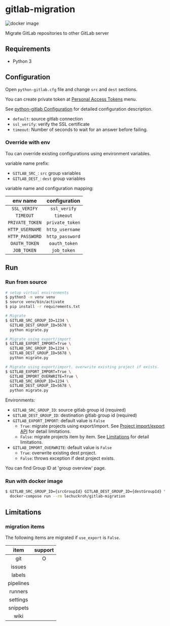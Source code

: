 # gitlab-migration

![docker image](https://github.com/lechuckroh/gitlab-migration/workflows/docker%20image/badge.svg)

Migrate GitLab repositories to other GitLab server

## Requirements
* Python 3

## Configuration
Open `python-gitlab.cfg` file and change `src` and `dest` sections.

You can create private token at [Personal Access Tokens](https://gitlab.com/profile/personal_access_tokens) menu.

See [python-gitlab Configuration](https://python-gitlab.readthedocs.io/en/stable/cli.html#configuration) for detailed configuration description.

* `default`: source gitlab connection
* `ssl_verify`: verify the SSL certificate
* `timeout`: Number of seconds to wait for an answer before failing.

### Override with env
Tou can override existing configurations using environment variables.

variable name prefix:
* `GITLAB_SRC_`: `src` group variables 
* `GITLAB_DEST_`: `dest` group variables 

variable name and configuration mapping:

| env name        | configuration   |
|:---------------:|:---------------:|
| `SSL_VERIFY`    | `ssl_verify`    |
| `TIMEOUT`       | `timeout`       |
| `PRIVATE_TOKEN` | `private_token` |
| `HTTP_USERNAME` | `http_username` |
| `HTTP_PASSWORD` | `http_password` |
| `OAUTH_TOKEN`   | `oauth_token`   |
| `JOB_TOKEN`     | `job_token`     |

## Run 

### Run from source
```bash
# setup virtual environments
$ python3 -m venv venv
$ source venv/bin/activate
$ pip install -r requirements.txt

# Migrate
$ GITLAB_SRC_GROUP_ID=1234 \
  GITLAB_DEST_GROUP_ID=5678 \
  python migrate.py

# Migrate using export/import
$ GITLAB_EXPORT_IMPORT=True \
  GITLAB_SRC_GROUP_ID=1234 \
  GITLAB_DEST_GROUP_ID=5678 \
  python migrate.py

# Migrate using export/import. overwrite existing project if exists.
$ GITLAB_EXPORT_IMPORT=True \
  GITLAB_IMPORT_OVERWRITE=True \
  GITLAB_SRC_GROUP_ID=1234 \
  GITLAB_DEST_GROUP_ID=5678 \
  python migrate.py
```

Environments:
* `GITLAB_SRC_GROUP_ID`: source gitlab group id (required)
* `GITLAB_DEST_GROUP_ID`: destination gitlab group id (required)
* `GITLAB_EXPORT_IMPORT`: default value is `False`
    * `True`: migrate projects using export/import. See [Project import/export API](https://docs.gitlab.com/ce/api/project_import_export.html) for detail limitations.
    * `False`: migrate projects item by item. See [Limitations](#limitations) for detail limitations.
* `GITLAB_IMPORT_OVERWRITE`: default value is `False`
    * `True`: overwrite existing dest project. 
    * `False`: throws exception if dest project exists.

You can find Group ID at 'group overview' page.

### Run with docker image
```bash
$ GITLAB_SRC_GROUP_ID={srcGroupId} GITLAB_DEST_GROUP_ID={destGroupId} \
  docker-compose run --rm lechuckroh/gitlab-migration
```

## Limitations

### migration items
The following items are migrated if `use_export` is `False`.

|    item   |support|
|:---------:|:-----:|
| git       |   O   |
| issues    |       |
| labels    |       |
| pipelines |       |
| runners   |       |
| settings  |       |
| snippets  |       |
| wiki      |       |
